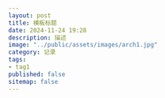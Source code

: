 ```yaml
---
layout: post
title: 模板标题
date: 2024-11-24 19:28
description: 描述
image: "../public/assets/images/arch1.jpg"
category: 记录
tags:
- tag1
published: false
sitemap: false
---
```




